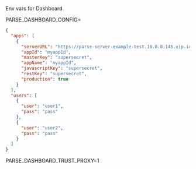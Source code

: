 Env vars for Dashboard
    
PARSE_DASHBOARD_CONFIG=
```json
{
  "apps": [
    {
      "serverURL": "https://parse-server-example-test.10.0.0.145.xip.io/parse",
      "appId": "myappId",
      "masterKey": "supersecret",
      "appName": "myappId",
      "javascriptKey": "supersecret",
      "restKey": "supersecret",
      "production": true
    }
  ],
  "users": [
    {
      "user": "user1",
      "pass": "pass"
    },
    {
      "user": "user2",
      "pass": "pass"
    }
  ]
}
```
PARSE_DASHBOARD_TRUST_PROXY=1
